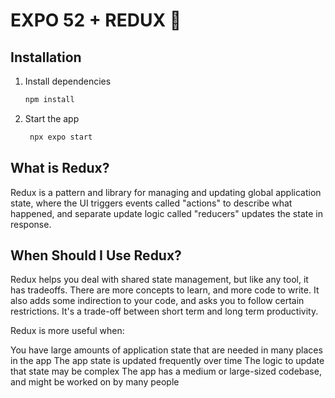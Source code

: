 # EXPO 52 + REDUX 👋

## Installation

1. Install dependencies

   ```bash
   npm install
   ```

2. Start the app

   ```bash
    npx expo start
   ```

## What is Redux?

Redux is a pattern and library for managing and updating global application state, where the UI triggers events called "actions" to describe what happened, and separate update logic called "reducers" updates the state in response. 

## When Should I Use Redux?
Redux helps you deal with shared state management, but like any tool, it has tradeoffs. There are more concepts to learn, and more code to write. It also adds some indirection to your code, and asks you to follow certain restrictions. It's a trade-off between short term and long term productivity.

Redux is more useful when:

You have large amounts of application state that are needed in many places in the app
The app state is updated frequently over time
The logic to update that state may be complex
The app has a medium or large-sized codebase, and might be worked on by many people